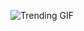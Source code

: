 
<!-- GIF_SECTION -->
![Trending GIF](https://media2.giphy.com/media/v1.Y2lkPThiYjIxNzcyOXZ4Zm94NGhydmhya3NmbjdiNzl0amN5ZHFjaTlpNXd0eXFta2o2ayZlcD12MV9naWZzX3NlYXJjaCZjdD1n/gmg7s5bBQzlN6/giphy.gif)
<!-- END_GIF_SECTION -->
